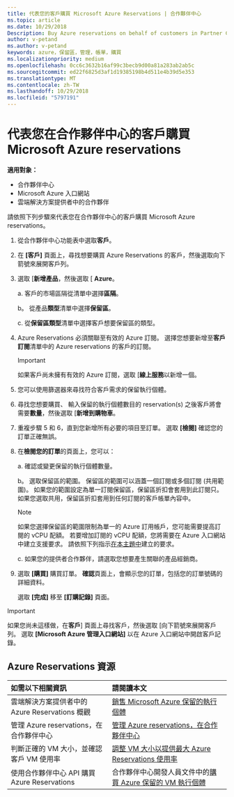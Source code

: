 ```yaml
---
title: 代表您的客戶購買 Microsoft Azure Reservations | 合作夥伴中心
ms.topic: article
ms.date: 10/29/2018
Description: Buy Azure reservations on behalf of customers in Partner Center.
author: v-petand
ms.author: v-petand
keywords: azure，保留區，管理，帳單，購買
ms.localizationpriority: medium
ms.openlocfilehash: 0cc6c3632b16af99c3becb9d00a81a283ab2ab5c
ms.sourcegitcommit: ed22f6825d3af1d19385198b4d511e4b39d5e353
ms.translationtype: MT
ms.contentlocale: zh-TW
ms.lasthandoff: 10/29/2018
ms.locfileid: "5797191"
---
```

# <a name="buy-microsoft-azure-reservations-on-behalf-of-your-customers-in-partner-center"></a>代表您在合作夥伴中心的客戶購買 Microsoft Azure reservations 

**適用對象：**

-  合作夥伴中心
-  Microsoft Azure 入口網站
-  雲端解決方案提供者中的合作夥伴

請依照下列步驟來代表您在合作夥伴中心的客戶購買 Microsoft Azure reservations。

1. 從合作夥伴中心功能表中選取**客戶**。  

2. 在 **\[客戶\]** 頁面上，尋找想要購買 Azure Reservations 的客戶，然後選取向下箭號來展開客戶列。  

3. 選取 [**新增產品**，然後選取 [ **Azure**。 

    a. 客戶的市場區隔從清單中選擇**區隔**。

    b。 從產品**類型**清單中選擇**保留區**。

    c. 從**保留區類型**清單中選擇客戶想要保留區的類型。

4. Azure Reservations 必須關聯至有效的 Azure 訂閱。 選擇您想要新增至**客戶訂閱**清單中的 Azure reservations 的客戶的訂閱。 

    >[!IMPORTANT] 
    >如果客戶尚未擁有有效的 Azure 訂閱，選取 [**線上服務**以新增一個。 

5. 您可以使用篩選器來尋找符合客戶需求的保留執行個體。  

6. 尋找您想要購買、 輸入保留的執行個體數目的 reservation(s) 之後客戶將會需要**數量**，然後選取 [**新增到購物車**。  

7. 重複步驟 5 和 6，直到您新增所有必要的項目至訂單。 選取 **\[檢閱\]** 確認您的訂單正確無誤。  

8. 在**檢閱您的訂單**的頁面上，您可以： 

    a. 確認或變更保留的執行個體數量。

    b。 選取保留區的範圍。 保留區的範圍可以涵蓋一個訂閱或多個訂閱 (共用範圍)。 如果您的範圍設定為單一訂閱保留區，保留區折扣會套用到此訂閱只。 如果您選取共用，保留區折扣套用到任何訂閱的客戶帳單內容中。 

     >[!NOTE]
    >如果您選擇保留區的範圍限制為單一的 Azure 訂用帳戶，您可能需要提高訂閱的 vCPU 配額。 若要增加訂閱的 vCPU 配額，您將需要在 Azure 入口網站中建立支援要求。 請依照下列指示[在本主題中](https://docs.microsoft.com/azure/azure-supportability/resource-manager-core-quotas-request)建立的要求。    

    c. 如果您的提供者合作夥伴，請選取您想要產生關聯的產品經銷商。

9. 選取 **\[購買\]** 購買訂單。 **確認**頁面上，會顯示您的訂單，包括您的訂單號碼的詳細資料。    
     
     選取 **\[完成\]** 移至 **\[訂購記錄\]** 頁面。 

>[!IMPORTANT]
>如果您尚未這樣做，在**客戶**\] 頁面上尋找客戶，然後選取 [向下箭號來展開客戶列。 選取 **\[Microsoft Azure 管理入口網站\]** 以在 Azure 入口網站中開啟客戶記錄。

## <a name="azure-reservations-resources"></a>Azure Reservations 資源
|**如需以下相關資訊**   |**請閱讀本文**    |
|:-----------------------------|:-----------------|
|雲端解決方案提供者中的 Azure Reservations 概觀  | [銷售 Microsoft Azure 保留的執行個體](azure-reservations.md) |
|管理 Azure reservations，在合作夥伴中心 | [管理 Azure reservations，在合作夥伴中心](azure-reservations-manage.md)
|判斷正確的 VM 大小，並確認客戶 VM 使用率   |[調整 VM 大小以提供最大 Azure Reservations 使用率](azure-usage.md)   |
|使用合作夥伴中心 API 購買 Azure Reservations | 合作夥伴中心開發人員文件中的[購買 Azure 保留的 VM 執行個體](https://docs.microsoft.com/partner-center/develop/purchase-azure-reservations)

 


 
